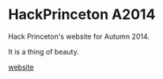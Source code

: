 HackPrinceton A2014
==================

Hack Princeton's website for Autumn 2014.

It is a thing of beauty.

[website](http://hackprinceton.com/)
